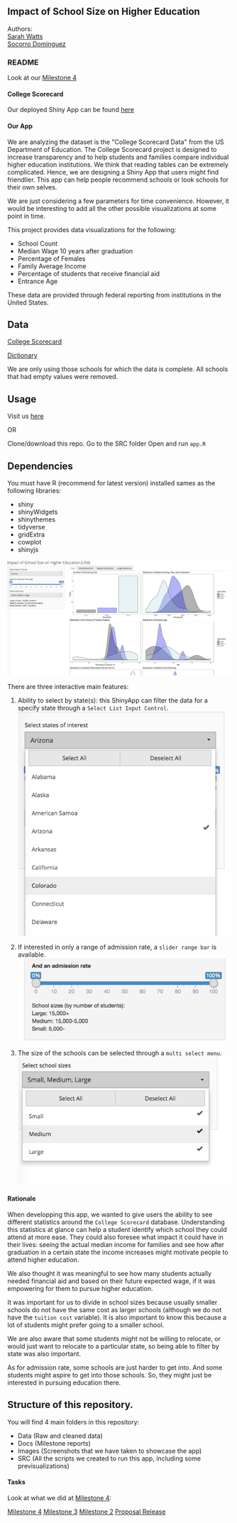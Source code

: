 ## Impact of School Size on Higher Education

Authors: <br>
[Sarah Watts](https://github.com/smwatts)   
[Socorro Dominguez](https://github.com/sedv8808)

### README

Look at our [Milestone 4](https://github.com/UBC-MDS/college_scorecard/blob/master/docs/04_milestone4.md)

#### College Scorecard

Our deployed Shiny App can be found [here](https://sedv8808.shinyapps.io/College_scorecard/)


#### Our App
We are analyzing the dataset is the "College Scorecard Data" from the US Department of Education. The College Scorecard project is designed to increase transparency and to help students and families compare individual higher education institutions. We think that reading tables can be extremely complicated. Hence, we are designing a Shiny App that users might find friendlier. This app can help people recommend schools or look schools for their own selves.

We are just considering a few parameters for time convenience. However, it would be interesting to add all the other possible visualizations at some point in time.

This project provides data visualizations for the following:
- School Count
- Median Wage 10 years after graduation
- Percentage of Females
- Family Average Income 
- Percentage of students that receive financial aid 
- Entrance Age

These data are provided through federal reporting from institutions in the United States.

## Data

[College Scorecard](https://github.ubc.ca/MDS-2018-19/DSCI_532_viz-2_students/tree/master/release/milestone1/data/scorecard)

[Dictionary](https://github.ubc.ca/MDS-2018-19/DSCI_532_viz-2_students/blob/master/release/milestone1/data/scorecard/dictionary.csv)

We are only using those schools for which the data is complete. All schools that had empty values were removed.

## Usage

Visit us [here](https://sedv8808.shinyapps.io/College_scorecard/)

OR 

Clone/download this repo.
Go to the SRC folder
Open and run `app.R`

## Dependencies
You must have R (recommend for latest version) installed sames as the following libraries:
- shiny
- shinyWidgets
- shinythemes 
- tidyverse
- gridExtra
- cowplot
- shinyjs


![](images/01_Total_graphs.png)

There are three interactive main features:

1. Ability to select by state(s): this ShinyApp can filter the data for a specify state through a `Select List Input Control`. <br>
![](images/07_select_state.png)

2. If interested in only a range of admission rate, a `slider range bar` is available. 
![](images/01a_slider.png)

3. The size of the schools can be selected through a `multi select menu`.
![](images/08_select_size.png)

#### Rationale

When developping this app, we wanted to give users the ability to see different statistics around the `College Scorecard` database. Understanding this statistics at glance can help a student identify which school they could attend at more ease. They could also foresee what impact it could have in their lives: seeing the actual median income for families and see how after graduation in a certain state the income increases might motivate people to attend higher education.

We also thought it was meaningful to see how many students actually needed financial aid and based on their future expected wage, if it was empowering for them to pursue higher education. 

It was important for us to divide in school sizes because usually smaller schools do not have the same cost as larger schools (although we do not have the `tuition cost` variable). It is also important to know this because a lot of students might prefer going to a smaller school.

We are also aware that some students might not be willing to relocate, or would just want to relocate to a particular state, so being able to filter by state was also important. 

As for admission rate, some schools are just harder to get into. And some students might aspire to get into those schools. So, they might just be interested in pursuing education there.



## Structure of this repository.
You will find 4 main folders in this repository: 
 - Data (Raw and cleaned data)
 - Docs (Milestone reports)
 - Images (Screenshots that we have taken to showcase the app)
 - SRC (All the scripts we created to run this app, including some previsualizations)


#### Tasks

Look at what we did at [Milestone 4](https://github.com/UBC-MDS/college_scorecard/blob/master/docs/04_milestone4.md):



[Milestone 4](https://github.com/UBC-MDS/college_scorecard/releases/tag/V4.0)
[Milestone 3](https://github.com/UBC-MDS/college_scorecard/releases/tag/V3.0)
[Milestone 2](https://github.com/UBC-MDS/college_scorecard/releases/tag/V2.0)
[Proposal Release](https://github.com/UBC-MDS/college_scorecard/releases/tag/V1.0)
